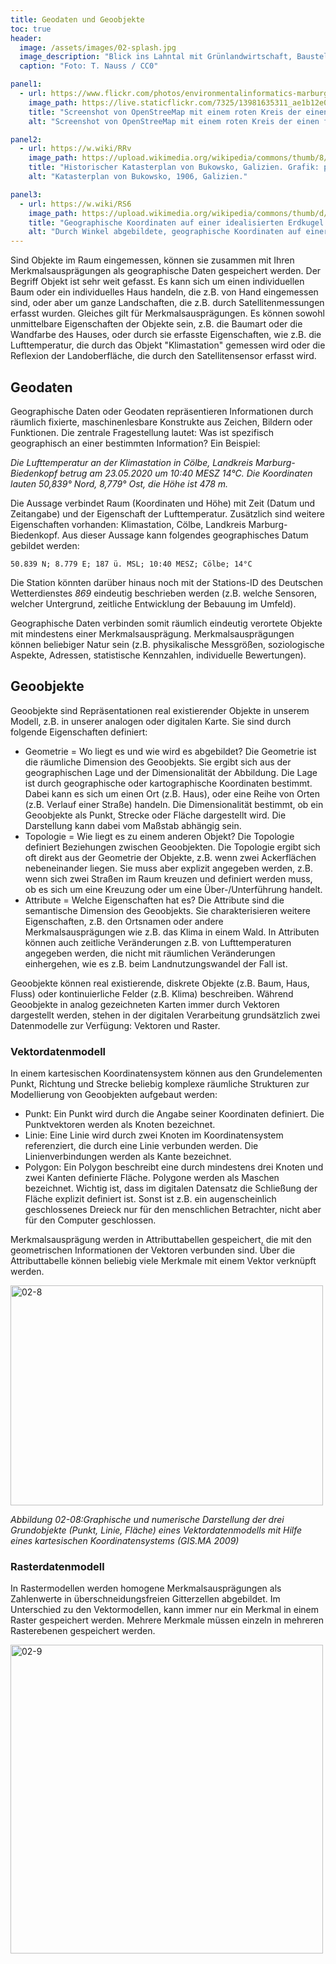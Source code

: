 ```yaml
---
title: Geodaten und Geoobjekte
toc: true
header:
  image: /assets/images/02-splash.jpg
  image_description: "Blick ins Lahntal mit Grünlandwirtschaft, Baustelle für Stromtrassen und Regenbogen."
  caption: "Foto: T. Nauss / CC0"

panel1:  
  - url: https://www.flickr.com/photos/environmentalinformatics-marburg/13981635311
    image_path: https://live.staticflickr.com/7325/13981635311_ae1b12e0cf_b.jpg
    title: "Screenshot von OpenStreeMap mit einem roten Kreis der einen fiktiven Pannenort auf einer Autobahn identifziert."
    alt: "Screenshot von OpenStreeMap mit einem roten Kreis der einen fiktiven Pannenort auf einer Autobahn identifziert."

panel2:  
  - url: https://w.wiki/RRv
    image_path: https://upload.wikimedia.org/wikipedia/commons/thumb/8/84/Bukowsko_-_mapa_katastralna_%281906%29.jpg/1280px-Bukowsko_-_mapa_katastralna_%281906%29.jpg
    title: "Historischer Katasterplan von Bukowsko, Galizien. Grafik: przeslal Marek Silarski / Public domain via wikimedia.org"
    alt: "Katasterplan von Bukowsko, 1906, Galizien."

panel3:  
  - url: https://w.wiki/RS6
    image_path: https://upload.wikimedia.org/wikipedia/commons/thumb/d/d9/Geographic_coordinates_sphere.svg/487px-Geographic_coordinates_sphere.svg.png
    title: "Geographische Koordinaten auf einer idealisierten Erdkugel. Grafik: E^(nix) / CC BY-SA via wikimedia.org"
    alt: "Durch Winkel abgebildete, geographische Koordinaten auf einer Kugel."
---
```


Sind Objekte im Raum eingemessen, können sie zusammen mit Ihren Merkmalsausprägungen als geographische Daten gespeichert werden. Der Begriff Objekt ist sehr weit gefasst. Es kann sich um einen individuellen Baum oder ein individuelles Haus handeln, die z.B. von Hand eingemessen sind, oder aber um ganze Landschaften, die z.B. durch Satellitenmessungen erfasst wurden. Gleiches gilt für Merkmalsausprägungen. Es können sowohl unmittelbare Eigenschaften der Objekte sein, z.B. die Baumart oder die Wandfarbe des Hauses, oder durch sie erfasste Eigenschaften, wie z.B. die Lufttemperatur, die durch das Objekt "Klimastation" gemessen wird oder die Reflexion der Landoberfläche, die durch den Satellitensensor erfasst wird.

## Geodaten

Geographische Daten oder Geodaten repräsentieren Informationen durch räumlich fixierte, maschinenlesbare Konstrukte aus Zeichen, Bildern oder Funktionen. Die zentrale Fragestellung lautet: Was ist spezifisch geographisch an einer bestimmten Information? Ein Beispiel:

*Die Lufttemperatur an der Klimastation in Cölbe, Landkreis Marburg-Biedenkopf betrug am 23.05.2020 um 10:40 MESZ 14°C. Die Koordinaten lauten 50,839° Nord, 8,779° Ost, die Höhe ist 478 m.*

Die Aussage verbindet Raum (Koordinaten und Höhe) mit Zeit (Datum und Zeitangabe) und der Eigenschaft der Lufttemperatur. Zusätzlich sind weitere Eigenschaften vorhanden: Klimastation, Cölbe, Landkreis Marburg-Biedenkopf. Aus dieser Aussage kann folgendes geographisches Datum gebildet werden:

```
50.839 N; 8.779 E; 187 ü. MSL; 10:40 MESZ; Cölbe; 14°C
```

Die Station könnten darüber hinaus noch mit der Stations-ID des Deutschen Wetterdienstes *869* eindeutig beschrieben werden (z.B. welche Sensoren, welcher Untergrund, zeitliche Entwicklung der Bebauung im Umfeld).

Geographische Daten verbinden somit räumlich eindeutig verortete Objekte mit mindestens einer Merkmalsausprägung. Merkmalsausprägungen können beliebiger Natur sein (z.B. physikalische Messgrößen, soziologische Aspekte, Adressen, statistische Kennzahlen, individuelle Bewertungen).

## Geoobjekte

Geoobjekte sind Repräsentationen real existierender Objekte in unserem Modell, z.B. in unserer analogen oder digitalen Karte.
Sie sind durch folgende Eigenschaften definiert:
* Geometrie = Wo liegt es und wie wird es abgebildet? Die Geometrie ist die räumliche Dimension des Geoobjekts. Sie ergibt sich aus der geographischen Lage und der Dimensionalität der Abbildung. Die Lage ist durch geographische oder kartographische Koordinaten bestimmt. Dabei kann es sich um einen Ort (z.B. Haus), oder eine Reihe von Orten (z.B. Verlauf einer Straße) handeln. Die Dimensionalität bestimmt, ob ein Geoobjekte als Punkt, Strecke oder Fläche dargestellt wird. Die Darstellung kann dabei vom Maßstab abhängig sein.
* Topologie = Wie liegt es zu einem anderen Objekt? Die Topologie definiert Beziehungen zwischen Geoobjekten. Die Topologie ergibt sich oft direkt aus der Geometrie der Objekte, z.B. wenn zwei Ackerflächen nebeneinander liegen. Sie muss aber explizit angegeben werden, z.B. wenn sich zwei Straßen im Raum kreuzen und definiert werden muss, ob es sich um eine Kreuzung oder um eine Über-/Unterführung handelt.
* Attribute = Welche Eigenschaften hat es? Die Attribute sind die semantische Dimension des Geoobjekts. Sie charakterisieren weitere Eigenschaften, z.B. den Ortsnamen oder andere Merkmalsausprägungen wie z.B. das Klima in einem Wald. In Attributen können auch zeitliche Veränderungen z.B. von Lufttemperaturen angegeben werden, die nicht mit räumlichen Veränderungen einhergehen, wie es z.B. beim Landnutzungswandel der Fall ist.

Geoobjekte können real existierende, diskrete Objekte (z.B. Baum, Haus, Fluss) oder kontinuierliche Felder (z.B. Klima) beschreiben. Während Geoobjekte in analog gezeichneten Karten immer durch Vektoren dargestellt werden, stehen in der digitalen Verarbeitung grundsätzlich zwei Datenmodelle zur Verfügung: Vektoren und Raster.

### Vektordatenmodell

In einem kartesischen Koordinatensystem können aus den Grundelementen Punkt, Richtung und Strecke beliebig komplexe räumliche Strukturen zur Modellierung von Geoobjekten aufgebaut werden:
* Punkt: Ein Punkt wird durch die Angabe seiner Koordinaten definiert. Die Punktvektoren werden als Knoten bezeichnet.
* Linie: Eine Linie wird durch zwei Knoten im Koordinatensystem referenziert, die durch eine Linie verbunden werden. Die Linienverbindungen werden als Kante bezeichnet.
* Polygon: Ein Polygon beschreibt eine durch mindestens drei Knoten und zwei Kanten definierte Fläche. Polygone werden als Maschen bezeichnet. Wichtig ist, dass im digitalen Datensatz die Schließung der Fläche explizit definiert ist. Sonst ist z.B. ein augenscheinlich geschlossenes Dreieck nur für den menschlichen Betrachter, nicht aber für den Computer geschlossen.

Merkmalsausprägung werden in Attributtabellen gespeichert, die mit den geometrischen Informationen der Vektoren verbunden sind. Über die Attributtabelle können beliebig viele Merkmale mit einem Vektor verknüpft werden.

<html><a href="https://www.flickr.com/photos/environmentalinformatics-marburg/13973697615" title="02-8 by Environmental Informatics Marburg, on Flickr"><img src="https://farm6.staticflickr.com/5224/13973697615_88db5c67e1.jpg" width="500" height="352" alt="02-8"></a></html>

*Abbildung 02-08:Graphische und numerische Darstellung der drei Grundobjekte (Punkt, Linie, Fläche) eines Vektordatenmodells mit Hilfe eines kartesischen Koordinatensystems (GIS.MA 2009)*

### Rasterdatenmodell

In Rastermodellen werden homogene Merkmalsausprägungen als Zahlenwerte in überschneidungsfreien Gitterzellen abgebildet. Im Unterschied zu den Vektormodellen, kann immer nur ein Merkmal in einem Raster gespeichert werden. Mehrere Merkmale müssen einzeln in mehreren Rasterebenen gespeichert werden.

<html><a href="https://www.flickr.com/photos/environmentalinformatics-marburg/13993690753" title="02-9 by Environmental Informatics Marburg, on Flickr"><img src="https://farm8.staticflickr.com/7369/13993690753_173e09e3fb.jpg" width="500" height="494" alt="02-9"></a></html>
